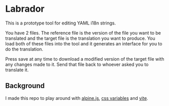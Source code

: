 # Labrador

This is a prototype tool for editing YAML i18n strings.

You have 2 files.
The reference file is the version of the file you want to be translated
and the target file is the translation you want to produce.
You load both of these files into the tool and it generates an interface for you to do the translation.

Press save at any time to download a modified version of the target file with any changes made to it.
Send that file back to whoever asked you to translate it.

## Background

I made this repo to play around with [alpine.js](https://alpinejs.dev/),
[css variables](https://developer.mozilla.org/en-US/docs/Web/CSS/Using_CSS_custom_properties)
and [vite](https://vitejs.dev/).
